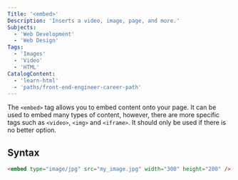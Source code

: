 ```yaml
---
Title: '<embed>'
Description: 'Inserts a video, image, page, and more.'
Subjects:
  - 'Web Development'
  - 'Web Design'
Tags:
  - 'Images'
  - 'Video'
  - 'HTML'
CatalogContent:
  - 'learn-html'
  - 'paths/front-end-engineer-career-path'
---
```


The `<embed>` tag allows you to embed content onto your page. It can be used to embed many types of content, however, there are more specific tags such as `<video>`, `<img>` and `<iframe>`. It should only be used if there is no better option.

## Syntax

```html
<embed type="image/jpg" src="my_image.jpg" width="300" height="200" />
```
